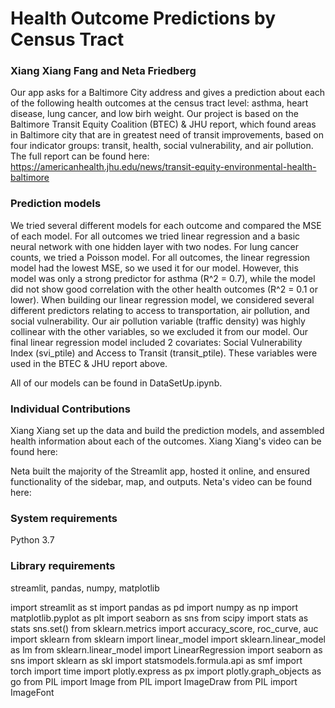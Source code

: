 # Health Outcome Predictions by Census Tract
### Xiang Xiang Fang and Neta Friedberg

Our app asks for a Baltimore City address and gives a prediction about each of the following health outcomes at the census tract level: asthma, heart disease, lung cancer, and low birh weight.
Our project is based on the Baltimore Transit Equity Coalition (BTEC) & JHU report, which found areas in Baltimore city that are in greatest need of transit improvements, based on four indicator groups: transit, health, social vulnerability, and air pollution.
The full report can be found here:
https://americanhealth.jhu.edu/news/transit-equity-environmental-health-baltimore

### Prediction models

We tried several different models for each outcome and compared the MSE of each model. For all outcomes we tried linear regression and a basic neural network with one hidden layer with two nodes. For lung cancer counts, we tried a Poisson model.
For all outcomes, the linear regression model had the lowest MSE, so we used it for our model. However, this model was only a strong predictor for asthma (R^2 = 0.7), while the model did not show good correlation with the other health outcomes (R^2 = 0.1 or lower). 
When building our linear regression model, we considered several different predictors relating to access to transportation, air pollution, and social vulnerability. Our air pollution variable (traffic density) was highly collinear with the other variables, so we excluded it from our model. Our final linear regression model included 2 covariates: Social Vulnerability Index (svi_ptile) and Access to Transit (transit_ptile). These variables were used in the BTEC & JHU report above. 

All of our models can be found in DataSetUp.ipynb.

### Individual Contributions

Xiang Xiang set up the data and build the prediction models, and assembled health information about each of the outcomes.
Xiang Xiang's video can be found here:

Neta built the majority of the Streamlit app, hosted it online, and ensured functionality of the sidebar, map, and outputs. 
Neta's video can be found here:

### System requirements

Python 3.7

### Library requirements

streamlit, pandas, numpy, matplotlib

import streamlit as st
import pandas as pd
import numpy as np
import matplotlib.pyplot as plt
import seaborn as sns
from scipy import stats as stats
sns.set()
from sklearn.metrics import accuracy_score, roc_curve, auc
import sklearn
from sklearn import linear_model
import sklearn.linear_model as lm
from sklearn.linear_model import LinearRegression
import seaborn as sns
import sklearn as skl
import statsmodels.formula.api as smf
import torch
import time
import plotly.express as px
import plotly.graph_objects as go
from PIL import Image
from PIL import ImageDraw
from PIL import ImageFont

